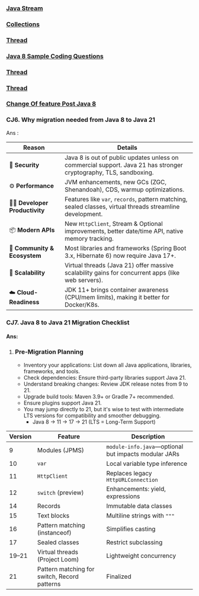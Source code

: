 ### [Java Stream](CJ_Streams.md)

### [Collections](CJ_Collections.md)

### [Thread](CJ_Multithreading.md)

### [Java 8 Sample Coding Questions](CJ_Sample_Coding_Question.md)

### [Thread](CJ_DesignPatterns.md)

### [Thread](CJ_Java8_Features.md)

### [Change Of feature Post Java 8](CJ_Java8_Features.md)

### CJ6. Why migration needed from Java 8 to Java 21

Ans :

| Reason                           | Details                                                                                                           |
| -------------------------------- | ----------------------------------------------------------------------------------------------------------------- |
| 🔐 **Security**                  | Java 8 is out of public updates unless on commercial support. Java 21 has stronger cryptography, TLS, sandboxing. |
| ⚙️ **Performance**               | JVM enhancements, new GCs (ZGC, Shenandoah), CDS, warmup optimizations.                                           |
| 👨‍💻 **Developer Productivity** | Features like `var`, `records`, pattern matching, sealed classes, virtual threads streamline development.         |
| 📦 **Modern APIs**               | New `HttpClient`, Stream & Optional improvements, better date/time API, native memory tracking.                   |
| 🤝 **Community & Ecosystem**     | Most libraries and frameworks (Spring Boot 3.x, Hibernate 6) now require Java 17+.                                |
| 🧵 **Scalability**               | Virtual threads (Java 21) offer massive scalability gains for concurrent apps (like web servers).                 |
| ☁️ **Cloud-Readiness**           | JDK 11+ brings container awareness (CPU/mem limits), making it better for Docker/K8s.                             |

### CJ7. Java 8 to Java 21 Migration Checklist

#### Ans:

1. ### Pre-Migration Planning
   - Inventory your applications: List down all Java applications, libraries, frameworks, and tools.
   - Check dependencies: Ensure third-party libraries support Java 21.
   - Understand breaking changes: Review JDK release notes from 9 to 21.
   - Upgrade build tools: Maven 3.9+ or Gradle 7+ recommended.
   - Ensure plugins support Java 21.
   - You may jump directly to 21, but it's wise to test with intermediate LTS versions for compatibility and smoother debugging.
     - Java 8 → 11 → 17 → 21 (LTS = Long-Term Support)
  
| Version | Feature                                      | Description                                          |
| ------- | -------------------------------------------- | ---------------------------------------------------- |
| 9       | Modules (JPMS)                               | `module-info.java`—optional but impacts modular JARs |
| 10      | `var`                                        | Local variable type inference                        |
| 11      | `HttpClient`                                 | Replaces legacy `HttpURLConnection`                  |
| 12      | `switch` (preview)                           | Enhancements: yield, expressions                     |
| 14      | Records                                      | Immutable data classes                               |
| 15      | Text blocks                                  | Multiline strings with `"""`                         |
| 16      | Pattern matching (instanceof)                | Simplifies casting                                   |
| 17      | Sealed classes                               | Restrict subclassing                                 |
| 19–21   | Virtual threads (Project Loom)               | Lightweight concurrency                              |
| 21      | Pattern matching for switch, Record patterns | Finalized                                            |



